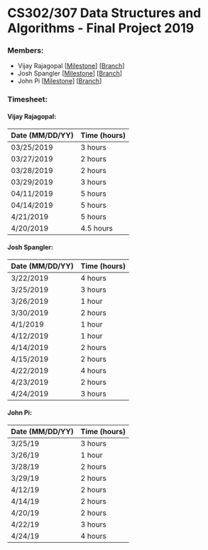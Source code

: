 # CS302/307 Data Structures and Algorithms - Final Project 2019

### Members:
- Vijay Rajagopal [[Milestone](https://github.com/vjsrinivas/final_project/blob/vijay_wip/milestone_VR.txt)] [[Branch](https://github.com/vjsrinivas/final_project/tree/vijay_wip)]
- Josh Spangler [[Milestone](LINK)] [[Branch](https://github.com/vjsrinivas/final_project/tree/josh_wip)]
- John Pi [[Milestone](LINK)] [[Branch](https://github.com/vjsrinivas/final_project/tree/jpi_wip)]

### Timesheet:
#### Vijay Rajagopal:
| Date (MM/DD/YY) | Time (hours) 	|
|--------------------	|--------------------	|
| 03/25/2019 | 3 hours |
| 03/27/2019 | 2 hours |
| 03/28/2019 | 2 hours |
| 03/29/2019 | 3 hours |
| 04/11/2019 | 5 hours |
| 04/14/2019 | 5 hours |
| 4/21/2019  | 5 hours |
| 4/20/2019  | 4.5 hours |

#### Josh Spangler:
| Date (MM/DD/YY) | Time (hours) 	|
|--------------------	|--------------------	|
| 3/22/2019 | 4 hours |
| 3/25/2019 | 3 hours |
| 3/26/2019 | 1 hour  |
| 3/30/2019 | 2 hours |
| 4/1/2019  | 1 hour  |
| 4/12/2019 | 1 hour  |
| 4/14/2019 | 2 hours |
| 4/15/2019 | 2 hours |
| 4/22/2019 | 4 hours |
| 4/23/2019 | 2 hours |
| 4/24/2019 | 3 hours  |

#### John Pi:
| Date (MM/DD/YY) | Time (hours) 	|
|--------------------	|--------------------	|               	
|3/25/19     | 3 hours |
|3/26/19     | 1 hour  | 
|3/28/19     | 2 hours |
|3/29/19     | 2 hours |
|4/12/19     | 2 hours |
|4/14/19     | 2 hours |
|4/20/19     | 2 hours |
|4/22/19     | 3 hours |
|4/24/19     | 4 hours |
